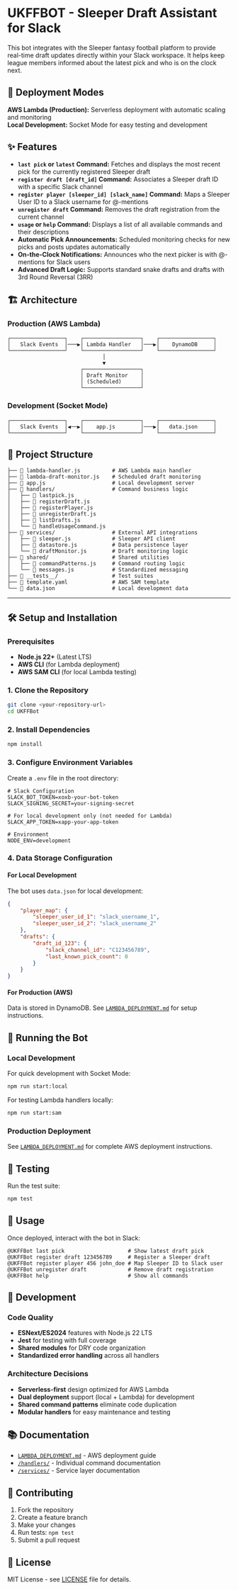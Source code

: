 # UKFFBOT - Sleeper Draft Assistant for Slack

This bot integrates with the Sleeper fantasy football platform to provide real-time draft updates directly within your Slack workspace. It helps keep league members informed about the latest pick and who is on the clock next.

## 🚀 Deployment Modes

**AWS Lambda (Production):** Serverless deployment with automatic scaling and monitoring  
**Local Development:** Socket Mode for easy testing and development

## ✨ Features

- **`last pick` or `latest` Command:** Fetches and displays the most recent pick for the currently registered Sleeper draft
- **`register draft [draft_id]` Command:** Associates a Sleeper draft ID with a specific Slack channel
- **`register player [sleeper_id] [slack_name]` Command:** Maps a Sleeper User ID to a Slack username for @-mentions
- **`unregister draft` Command:** Removes the draft registration from the current channel
- **`usage` or `help` Command:** Displays a list of all available commands and their descriptions
- **Automatic Pick Announcements:** Scheduled monitoring checks for new picks and posts updates automatically
- **On-the-Clock Notifications:** Announces who the next picker is with @-mentions for Slack users
- **Advanced Draft Logic:** Supports standard snake drafts and drafts with 3rd Round Reversal (3RR)

## 🏗️ Architecture

### Production (AWS Lambda)
```
┌─────────────────┐    ┌──────────────────┐    ┌─────────────────┐
│   Slack Events  │───▶│ Lambda Handler   │───▶│    DynamoDB     │
└─────────────────┘    └──────────────────┘    └─────────────────┘
                              │
                              ▼
                       ┌──────────────────┐
                       │ Draft Monitor    │
                       │ (Scheduled)      │
                       └──────────────────┘
```

### Development (Socket Mode)
```
┌─────────────────┐    ┌──────────────────┐    ┌─────────────────┐
│   Slack Events  │◀──▶│    app.js        │───▶│   data.json     │
└─────────────────┘    └──────────────────┘    └─────────────────┘
```

## 📁 Project Structure

```
├── 📄 lambda-handler.js          # AWS Lambda main handler
├── 📄 lambda-draft-monitor.js    # Scheduled draft monitoring
├── 📄 app.js                     # Local development server
├── 📁 handlers/                  # Command business logic
│   ├── 📄 lastpick.js
│   ├── 📄 registerDraft.js
│   ├── 📄 registerPlayer.js
│   ├── 📄 unregisterDraft.js
│   ├── 📄 listDrafts.js
│   └── 📄 handleUsageCommand.js
├── 📁 services/                  # External API integrations
│   ├── 📄 sleeper.js             # Sleeper API client
│   ├── 📄 datastore.js           # Data persistence layer
│   └── 📄 draftMonitor.js        # Draft monitoring logic
├── 📁 shared/                    # Shared utilities
│   ├── 📄 commandPatterns.js     # Command routing logic
│   └── 📄 messages.js            # Standardized messaging
├── 📁 __tests__/                 # Test suites
├── 📄 template.yaml              # AWS SAM template
└── 📄 data.json                  # Local development data
```

---

## 🛠️ Setup and Installation

### Prerequisites

- **Node.js 22+** (Latest LTS)
- **AWS CLI** (for Lambda deployment)
- **AWS SAM CLI** (for local Lambda testing)

### 1. Clone the Repository

```bash
git clone <your-repository-url>
cd UKFFBot
```

### 2. Install Dependencies

```bash
npm install
```

### 3. Configure Environment Variables

Create a `.env` file in the root directory:

```env
# Slack Configuration
SLACK_BOT_TOKEN=xoxb-your-bot-token
SLACK_SIGNING_SECRET=your-signing-secret

# For local development only (not needed for Lambda)
SLACK_APP_TOKEN=xapp-your-app-token

# Environment
NODE_ENV=development
```

### 4. Data Storage Configuration

#### For Local Development
The bot uses `data.json` for local development:

```json
{
    "player_map": {
        "sleeper_user_id_1": "slack_username_1",
        "sleeper_user_id_2": "slack_username_2"
    },
    "drafts": {
        "draft_id_123": {
            "slack_channel_id": "C123456789",
            "last_known_pick_count": 0
        }
    }
}
```

#### For Production (AWS)
Data is stored in DynamoDB. See [`LAMBDA_DEPLOYMENT.md`](./LAMBDA_DEPLOYMENT.md) for setup instructions.

## 🚀 Running the Bot

### Local Development

For quick development with Socket Mode:
```bash
npm run start:local
```

For testing Lambda handlers locally:
```bash
npm run start:sam
```

### Production Deployment

See [`LAMBDA_DEPLOYMENT.md`](./LAMBDA_DEPLOYMENT.md) for complete AWS deployment instructions.

## 🧪 Testing

Run the test suite:
```bash
npm test
```

## 📖 Usage

Once deployed, interact with the bot in Slack:

```
@UKFFBot last pick                    # Show latest draft pick
@UKFFBot register draft 123456789     # Register a Sleeper draft
@UKFFBot register player 456 john_doe # Map Sleeper ID to Slack user
@UKFFBot unregister draft             # Remove draft registration
@UKFFBot help                         # Show all commands
```

## 🔧 Development

### Code Quality
- **ESNext/ES2024** features with Node.js 22 LTS
- **Jest** for testing with full coverage
- **Shared modules** for DRY code organization
- **Standardized error handling** across all handlers

### Architecture Decisions
- **Serverless-first** design optimized for AWS Lambda
- **Dual deployment** support (local + Lambda) for development
- **Shared command patterns** eliminate code duplication
- **Modular handlers** for easy maintenance and testing

## 📚 Documentation

- [`LAMBDA_DEPLOYMENT.md`](./LAMBDA_DEPLOYMENT.md) - AWS deployment guide
- [`/handlers/`](./handlers/) - Individual command documentation
- [`/services/`](./services/) - Service layer documentation

## 🤝 Contributing

1. Fork the repository
2. Create a feature branch
3. Make your changes
4. Run tests: `npm test`
5. Submit a pull request

## 📄 License

MIT License - see [LICENSE](./LICENSE) file for details.